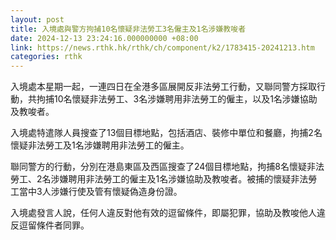 ```yaml
---
layout: post
title: 入境處與警方拘捕10名懷疑非法勞工3名僱主及1名涉嫌教唆者
date: 2024-12-13 23:24:16.000000000 +08:00
link: https://news.rthk.hk/rthk/ch/component/k2/1783415-20241213.htm
categories: rthk
---
```


入境處本星期一起，一連四日在全港多區展開反非法勞工行動，又聯同警方採取行動，共拘捕10名懷疑非法勞工、3名涉嫌聘用非法勞工的僱主，以及1名涉嫌協助及教唆者。

入境處特遣隊人員搜查了13個目標地點，包括酒店、裝修中單位和餐廳，拘捕2名懷疑非法勞工及1名涉嫌聘用非法勞工的僱主。
 
聯同警方的行動，分別在港島東區及西區搜查了24個目標地點，拘捕8名懷疑非法勞工、2名涉嫌聘用非法勞工的僱主及1名涉嫌協助及教唆者。被捕的懷疑非法勞工當中3人涉嫌行使及管有懷疑偽造身份證。

入境處發言人說，任何人違反對他有效的逗留條件，即屬犯罪，協助及教唆他人違反逗留條件者同罪。
